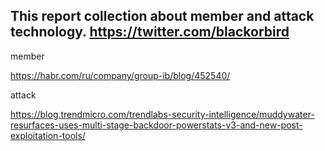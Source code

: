 ## This report collection about member and attack technology. https://twitter.com/blackorbird

member

https://habr.com/ru/company/group-ib/blog/452540/


attack

https://blog.trendmicro.com/trendlabs-security-intelligence/muddywater-resurfaces-uses-multi-stage-backdoor-powerstats-v3-and-new-post-exploitation-tools/



